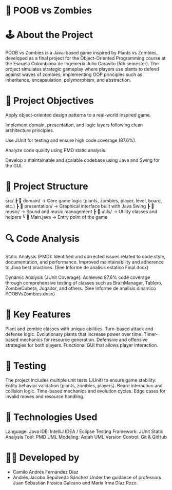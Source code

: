 # 🌱 POOB vs Zombies
# 🕹️ About the Project

POOB vs Zombies is a Java-based game inspired by Plants vs Zombies, developed as a final project for the Object-Oriented Programming course at the Escuela Colombiana de Ingeniería Julio Garavito (5th semester).
The project simulates strategic gameplay where players use plants to defend against waves of zombies, implementing OOP principles such as inheritance, encapsulation, polymorphism, and abstraction.

# 🎯 Project Objectives

Apply object-oriented design patterns to a real-world inspired game.

Implement domain, presentation, and logic layers following clean architecture principles.

Use JUnit for testing and ensure high code coverage (87.6%).

Analyze code quality using PMD static analysis.

Develop a maintainable and scalable codebase using Java and Swing for the GUI.

# 🧩 Project Structure
src/
 ┣ 📂 domain/        → Core game logic (plants, zombies, player, level, board, etc.)
 ┣ 📂 presentation/  → Graphical interface built with Java Swing
 ┣ 📂 music/         → Sound and music management
 ┣ 📂 utils/         → Utility classes and helpers
 ┗ 📜 Main.java      → Entry point of the game
 
# 🔍 Code Analysis

Static Analysis (PMD):
Identified and corrected issues related to code style, documentation, and performance.
Improved maintainability and adherence to Java best practices.
(See Informe de analisis estatico Final.docx)

Dynamic Analysis (JUnit Coverage):
Achieved 87.6% code coverage through comprehensive testing of classes such as BrainManager, Tablero, ZombieCubeta, Jugador, and others.
(See Informe de analisis dinamico POOBVsZombies.docx)

# 🧠 Key Features

Plant and zombie classes with unique abilities.
Turn-based attack and defense logic.
Evolutionary plants that increase power over time.
Timer-based mechanics for resource generation.
Defensive and offensive strategies for both players.
Functional GUI that allows player interaction.

# 🧪 Testing

The project includes multiple unit tests (JUnit) to ensure game stability:
Entity behavior validation (plants, zombies, players).
Board interaction and collision logic.
Time-based mechanics and evolution cycles.
Edge cases for invalid moves and resource handling.

# 🧰 Technologies Used

Language: Java
IDE: IntelliJ IDEA / Eclipse
Testing Framework: JUnit
Static Analysis Tool: PMD
UML Modeling: Astah UML
Version Control: Git & GitHub

# 👨‍💻 Developed by
- Camilo Andrés Fernández Díaz
- Andrés Jacobo Sepúlveda Sánchez
Under the guidance of professors Juan Sebastián Frasica Galeano and María Irma Díaz Rozo.
